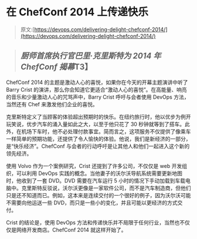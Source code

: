 # 在 ChefConf 2014 上传递快乐

> 原文:[https://devops.com/delivering-delight-chefconf-2014/](https://devops.com/delivering-delight-chefconf-2014/)

> ## *厨师首席执行官巴里·克里斯特为 2014 年 ChefConf 揭幕*T3】

ChefConf 2014 的主题是激动人心的喜悦，如果你在今天的开幕主题演讲中听了 Barry Crist 的演讲，那么你会知道它更适合“激动人心的喜悦”。在高能量、响亮的音乐和少量激动人心的咒骂声中，Barry Crist 呼吁与会者使用 DevOps 方法，当然还有 Chef 来激发他们企业的喜悦。

克里斯特定义了当顾客的体验超出预期时的快乐。在纽约旅行时，他以优步为例开玩笑说，优步汽车的涌入量如此之大，以至于他只花了 30 秒钟就等到了搭车。此外，在机场下车时，他不必处理付款事宜。简而言之，这项服务不仅提供了像乘车一样简单的预期功能，还提供了令人愉快的体验。他说，我们是新经济的一部分，是“快乐经济”。ChefConf 与会者的行动呼吁是让其他人和他们一起进入这个新的领先经济。

使用 Volvo 作为一个案例研究，Crist 还提到了许多公司，不仅仅是 web 开发组织，可以利用 DevOps 实践的概念。当他妻子的沃尔沃导航系统需要更新地图时，他收到了一套 DVD。DVD 需要在汽车运行 5 小时的情况下手动加载到车载电脑中。克里斯特反驳说，沃尔沃更像是一家软件公司，而不是汽车制造商，但他们只是还不知道而已。例如，这本来是连续交付的一个很好的例子，因为沃尔沃可能不需要向他运送一些 DVD，而只是一些小的变化，并且可能以更经济的方式交付。

Crist 的结论是，使用 DevOps 方法和传递快乐并不局限于任何行业，当然也不仅仅是网络开发商店。ChefConf 2014 就这样开始了。